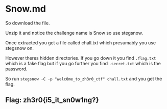 # Snow.md

So download the file.

Unzip it and notice the challenge name is Snow so use stegsnow.

Once extracted you get a file called chall.txt which presumably you use stegsnow on.

However theres hidden directories. If you go down it you find `.flag.txt` which is a fake flag but if you go further you find `.secret.txt` which is the password.

So run `stegsnow -C -p "welc0me_to_zh3r0_ctf" chall.txt` and you get the flag.

## Flag: zh3r0{i5\_it\_sn0w1ng?}

